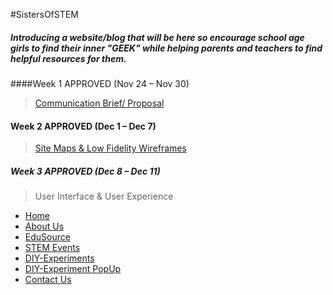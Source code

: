 #SistersOfSTEM

##### Introducing a website/blog that will be here so encourage school age girls to find their inner "GEEK" while helping parents and teachers to find helpful resources for them. 

####Week 1 APPROVED (Nov 24 – Nov 30)
>[Communication Brief/ Proposal](docs/SistersOfSTEM-Proposal.pdf)


#### Week 2  APPROVED (Dec 1 – Dec 7)
>[Site Maps & Low Fidelity Wireframes](docs/wireframe_sitemap_proposal.pdf) 



##### Week 3 APPROVED (Dec 8 – Dec 11)
> User Interface & User Experience
* [Home](Github/PinkPineapple/SistersOfSTEM/docs/PNG/Home.png)
* [About Us](AboutUs.png)
* [EduSource](PNG/EduSources.png)
* [STEM Events](PNG/Events.png)
* [DIY-Experiments](PNG/DIY-Exp.png)
* [DIY-Experiment PopUp](PNG/DIY-Exp-PopUp.png)
* [Contact Us](ContactUs.png)
